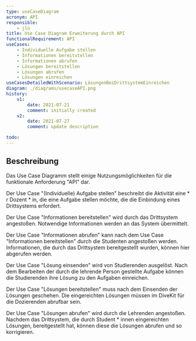 ```yaml
---
type: useCaseDiagram
acronym: API
responsible: 
    - jlü
title: Use Case Diagram Erweiterung durch API 
functionalRequirement: API
useCases:
    - Individuelle Aufgabe stellen
    - Informationen bereitstellen
    - Informationen abrufen
    - Lösungen bereitstellen
    - Lösungen abrufen
    - Lösungen einreichen
useCasesDetailedWithScenario: LösungenBeiDrittsystemEinreichen
diagram: ./diagrams/usecaseAPI.png
history:
    v1:
        date: 2021-07-21
        comment: initially created
    v2:
        date: 2021-07-27
        comment: update description

todo:
---
```


## Beschreibung

Das Use Case Diagramm stellt einige Nutzungsmöglichkeiten für die funktionale Anforderung "API" dar.

Der Use Case "(Individuelle) Aufgabe stellen" beschreibt die Aktivität eine * r Dozent * in, die eine Aufgabe 
stellen möchte, die die Einbindung eines Drittsystems erfordert. 

Der Use Case "Informationen bereitstellen" wird durch das Drittsystem angestoßen. Notwendige Informationen werden an das 
System übermittelt.

Der Use Case "Informationen abrufen" kann nach dem Use Case "Informationen bereitstellen" durch die Studenten angestoßen werden.
Informationen, die durch das Drittsystem bereitgestellt wurden, können hier abgerufen werden.

Der Use Case "Lösung einsenden" wird von Studierenden ausgelöst. Nach dem Bearbeiten der durch die lehrende Person gestellte Aufgabe 
können die Studierenden ihre Lösung zu den Aufgaben einreichen. 

Der Use Case "Lösungen bereitstellen" muss nach dem Einsenden der Lösungen geschehen. Die eingereichten Lösungen müssen im DiveKit für 
die Dozierenden abrufbar sein.

Der Use Case "Lösungen abrufen" wird durch die Lehrenden angestoßen. Nachdem das Drittsystem, die durch Student * innen eingereichten Lösungen, bereitgestellt hat,
können diese die Lösungen abrufen und so korrigieren. 


